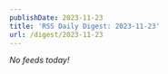 ```yaml
---
publishDate: 2023-11-23
title: 'RSS Daily Digest: 2023-11-23'
url: /digest/2023-11-23
---
```


_No feeds today!_
